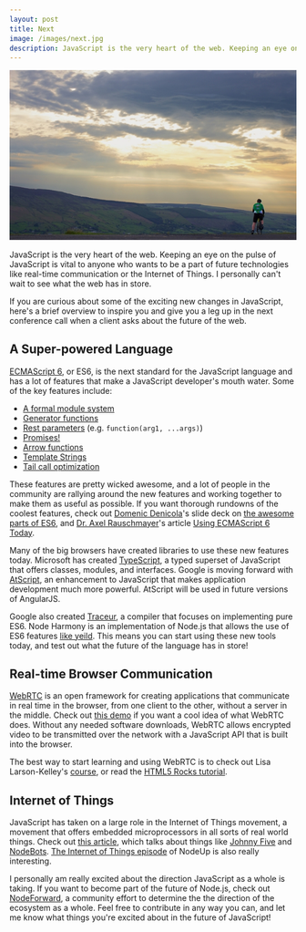 ```yaml
---
layout: post
title: Next
image: /images/next.jpg
description: JavaScript is the very heart of the web. Keeping an eye on the pulse of JavaScript is incredibly vital to anyone who wants to work with future technologies like real-time communication or the Internet of Things. This article briefly mentions some big changes in the future of JavaScript, and gives you some links to learn more.
---
```


![](/images/next.jpg)

JavaScript is the very heart of the web. Keeping an eye on the pulse of JavaScript is vital to anyone who wants to be a part of future technologies like real-time communication or the Internet of Things. I personally can't wait to see what the web has in store.

If you are curious about some of the exciting new changes in JavaScript, here's a brief overview to inspire you and give you a leg up in the next conference call when a client asks about the future of the web.

## A Super-powered Language

[ECMAScript 6](https://people.mozilla.org/~jorendorff/es6-draft.html), or ES6, is the next standard for the JavaScript language and has a lot of features that make a JavaScript developer's mouth water. Some of the key features include:

* [A formal module system](http://www.2ality.com/2014/09/es6-modules-final.html)
* [Generator functions](http://davidwalsh.name/es6-generators)
* [Rest parameters](http://ariya.ofilabs.com/2013/03/es6-and-rest-parameter.html) (e.g. `function(arg1, ...args)`)
* [Promises!](http://www.html5rocks.com/en/tutorials/es6/promises/)
* [Arrow functions](https://developer.mozilla.org/en-US/docs/Web/JavaScript/Reference/Functions/Arrow_functions)
* [Template Strings](http://tc39wiki.calculist.org/es6/template-strings/)
* [Tail call optimization](http://duartes.org/gustavo/blog/post/tail-calls-optimization-es6/)

These features are pretty wicked awesome, and a lot of people in the community are rallying around the new features and working together to make them as useful as possible. If you want thorough rundowns of the coolest features, check out [Domenic Denicola](https://twitter.com/domenic)'s slide deck on [the awesome parts of ES6](http://www.slideshare.net/domenicdenicola/es6-the-awesome-parts), and [Dr. Axel Rauschmayer](https://twitter.com/rauschma)'s article [Using ECMAScript 6 Today](http://www.2ality.com/2014/08/es6-today.html).

Many of the big browsers have created libraries to use these new features today. Microsoft has created [TypeScript](http://www.typescriptlang.org/), a typed superset of JavaScript that offers classes, modules, and interfaces. Google is moving forward with [AtScript](https://docs.google.com/document/d/11YUzC-1d0V1-Q3V0fQ7KSit97HnZoKVygDxpWzEYW0U/edit#heading=h.c5wfaadh5aor), an enhancement to JavaScript that makes application development much more powerful. AtScript will be used in future versions of AngularJS.

Google also created [Traceur](https://github.com/google/traceur-compiler), a compiler that focuses on implementing pure ES6. Node Harmony is an implementation of Node.js that allows the use of ES6 features [like yeild](http://blog.alexmaccaw.com/how-yield-will-transform-node). This means you can start using these new tools today, and test out what the future of the language has in store!

## Real-time Browser Communication

[WebRTC](http://www.webrtc.org/faq#TOC-What-is-WebRTC-) is an open framework for creating applications that communicate in real time in the browser, from one client to the other, without a server in the middle. Check out [this demo](http://www.webrtc.org/demo) if you want a cool idea of what WebRTC does. Without any needed software downloads, WebRTC allows encrypted video to be transmitted over the network with a JavaScript API that is built into the browser.

The best way to start learning and using WebRTC is to check out Lisa Larson-Kelley's [course](http://learnfromlisa.com/learn-webrtc/), or read the [HTML5 Rocks tutorial](http://www.html5rocks.com/en/tutorials/webrtc/basics/).

## Internet of Things

JavaScript has taken on a large role in the Internet of Things movement, a movement that offers embedded microprocessors in all sorts of real world things. Check out [this article](http://postscapes.com/javascript-and-the-internet-of-things), which talks about things like [Johnny Five](https://github.com/rwaldron/johnny-five) and [NodeBots](http://nodebots.io/). [The Internet of Things episode](http://nodeup.com/seventythree) of NodeUp is also really interesting.

I personally am really excited about the direction JavaScript as a whole is taking. If you want to become part of the future of Node.js, check out [NodeForward](http://nodeforward.org/), a community effort to determine the the direction of the ecosystem as a whole. Feel free to contribute in any way you can, and let me know what things you're excited about in the future of JavaScript!
